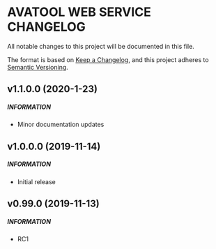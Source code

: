 ﻿# AVATOOL WEB SERVICE CHANGELOG

All notable changes to this project will be documented in this file.

The format is based on [Keep a Changelog](https://keepachangelog.com/), and this project adheres to [Semantic Versioning](https://semver.org/).

## v1.1.0.0 (2020-1-23)
##### INFORMATION   
* Minor documentation updates

## v1.0.0.0 (2019-11-14)
##### INFORMATION   
* Initial release

## v0.99.0 (2019-11-13)
##### INFORMATION   
* RC1